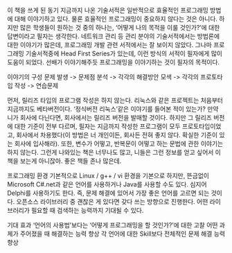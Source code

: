 이 책을 쓰게 된 동기
지금까지 나온 기술서적은 일반적으로 효율적인 프로그래밍 방법에 대해 이야기하고 있다.
물론 효율적인 프로그래밍이 중요하지 않다는 것은 아니다.
하지만 많은 학생들이 원하는 것 중의 하나는, ‘어떻게 나의 목적을 이룰 것인가?’에 대한 답변이라고 필자는 생각한다.
네트워크 관리 등 관리 분야의 기술서적에서는 방법론에 대한 이야기가 많은데, 프로그래밍 개발 관련 서적에서는 잘 보이지 않았다.
그나마 프로그래밍 기술서적중에 Head First Series가 있는데, 이런 방식의 서적이 필자에게 많이 도움이 되었다.
선배가 이야기해주듯 프로그래밍을 이야기하는 것이 필자의 목적이다.

이야기의 구성
문제 발생 -> 문제점 분석 -> 각각의 해결방안 모색 -> 각각의 프로토타입 작성 -> 연습문제

먼저, 릴리즈 타입의 프로그램 작성은 하지 않는다.
리눅스와 같은 프로젝트는 처음부터 지금까지도 베타버전이다.
‘정식버전 리눅스’같은 이야기를 들어본 적이 있는가?
만약 니가 회사에 다닌다면, 회사에서는 릴리즈 버전을 발매할 것이다.
하지만 그 릴리즈 버전에 대한 기준이 전부 다르며, 필자는 지금까지 작성한 프로그램이 모두 프로토타입이었고, 회사에서 차용했다(이 방법은 너 개인이든, 회사든 전혀 좋지 않다. 확실한 기준이 있는 회사에 입사해라).
또한, 변수가 어떻고, 반복문이 어떻고 하는 문법에 관한 이야기는 하지 않는다.
그런게 나와있는 책은 너무나도 많고, 니들은 그런 정보를 얻고 싶어서 이 책을 보는게 아니잖아. 좋은 책들 존나 많은데.

프로그래밍 환경
기본적으로 Linux / g++ / vi 환경을 기본으로 하지만,
뜬금없이 Microsoft C#.net과 같은 언어를 사용하거나 Java를 사용할 수도 있다.
심지어 Delphi를 사용하기도 한다.
즉, 문제 해결에 있어서 가장 좋은 언어를 고르면 되는 것이다.
오픈소스 라이브러리 중 괜찮은 게 있다면 갖다 쓰는 방향으로 진행한다.
어떤 라이브러리가 필요할 때 검색하는 능력까지 기대될 수 있다.

기대 효과
‘언어의 사용법’보다는 ‘어떻게 프로그래밍을 할 것인가?’에 대한 고찰
어떤 과제가 주어졌을 때 해결하는 능력 향상
각 언어에 대한 Skill보다 전체적인 문제 해결 능력 향상
